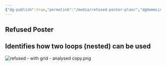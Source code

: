 ```yaml
---
{"dg-publish":true,"permalink":"/media/refused-poster-plan/","dgHomeLink":false}
---
```


## Refused Poster

## Identifies how two loops (nested) can be used

![refused - with grid - analysed copy.png](/img/user/Attachments/refused%20-%20with%20grid%20-%20analysed%20copy.png)